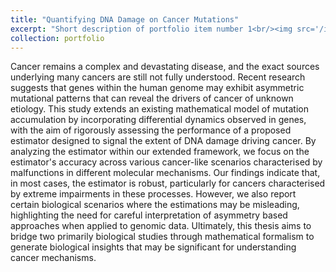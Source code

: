 ```yaml
---
title: "Quantifying DNA Damage on Cancer Mutations"
excerpt: "Short description of portfolio item number 1<br/><img src='/images/tc-ner.png'>"
collection: portfolio
---
```

Cancer remains a complex and devastating disease, and the exact sources underlying many cancers are still not fully understood. Recent research suggests that genes within the human genome may exhibit asymmetric mutational patterns that can reveal the drivers of cancer of unknown etiology. This study extends an existing mathematical model of mutation accumulation by incorporating differential dynamics observed in genes, with the aim of rigorously assessing the performance of a proposed estimator designed to signal the extent of DNA damage driving cancer. By analyzing the estimator within our extended framework, we focus on the estimator's accuracy across various cancer-like scenarios characterised by malfunctions in different molecular mechanisms. Our findings indicate that, in most cases, the estimator is robust, particularly for cancers characterised by extreme impairments in these processes. However, we also report certain biological scenarios where the estimations may be misleading, highlighting the need for careful interpretation of asymmetry based approaches when applied to genomic data. Ultimately, this thesis aims to bridge two primarily biological studies through mathematical formalism to generate biological insights that may be significant for understanding cancer mechanisms.
